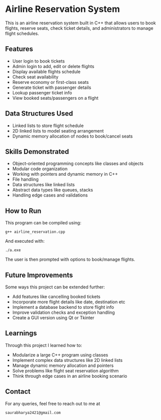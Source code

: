 # Airline Reservation System

This is an airline reservation system built in C++ that allows users to book flights, reserve seats, check ticket details, and administrators to manage flight schedules. 

## Features

- User login to book tickets 
- Admin login to add, edit or delete flights
- Display available flights schedule
- Check seat availability 
- Reserve economy or first-class seats
- Generate ticket with passenger details
- Lookup passenger ticket info
- View booked seats/passengers on a flight

## Data Structures Used

- Linked lists to store flight schedule 
- 2D linked lists to model seating arrangement
- Dynamic memory allocation of nodes to book/cancel seats

## Skills Demonstrated

- Object-oriented programming concepts like classes and objects
- Modular code organization 
- Working with pointers and dynamic memory in C++
- File handling
- Data structures like linked lists
- Abstract data types like queues, stacks   
- Handling edge cases and validations

## How to Run

This program can be compiled using:

```
g++ airline_reservation.cpp
```

And executed with:

```
./a.exe
```

The user is then prompted with options to book/manage flights.

## Future Improvements

Some ways this project can be extended further:

- Add features like cancelling booked tickets
- Incorporate more flight details like date, destination etc
- Implement a database backend to store flight info
- Improve validation checks and exception handling
- Create a GUI version using Qt or Tkinter

## Learnings

Through this project I learned how to:
- Modularize a large C++ program using classes 
- Implement complex data structures like 2D linked lists
- Manage dynamic memory allocation and pointers
- Solve problems like flight seat reservation algorithm
- Think through edge cases in an airline booking scenario

## Contact

For any queries, feel free to reach out to me at 
```
saurabharya2421@gmail.com
```
